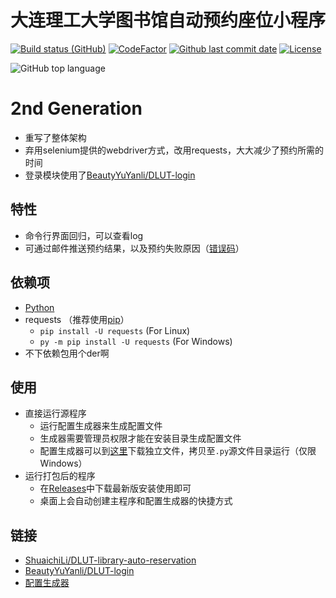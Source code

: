 # 大连理工大学图书馆自动预约座位小程序

[![Build status (GitHub)](https://img.shields.io/github/workflow/status/qhy040404/DLUT-library-auto-reservation/Compile-CI/master?label=Compile&logo=github&cacheSeconds=600)](https://github.com/qhy040404/DLUT-library-auto-reservation/actions)
[![CodeFactor](https://www.codefactor.io/repository/github/qhy040404/dlut-library-auto-reservation/badge)](https://www.codefactor.io/repository/github/qhy040404/dlut-library-auto-reservation)
[![Github last commit date](https://img.shields.io/github/last-commit/qhy040404/DLUT-library-auto-reservation.svg?label=Updated&logo=github&cacheSeconds=600)](https://github.com/qhy040404/DLUT-library-auto-reservation/commits)
[![License](https://img.shields.io/github/license/qhy040404/DLUT-library-auto-reservation.svg?label=License&logo=github&cacheSeconds=2592000)](https://github.com/qhy040404/DLUT-library-auto-reservation/blob/master/LICENSE)

![GitHub top language](https://img.shields.io/github/languages/top/qhy040404/DLUT-library-auto-reservation)

# 2nd Generation
- 重写了整体架构
- 弃用selenium提供的webdriver方式，改用requests，大大减少了预约所需的时间
- 登录模块使用了[BeautyYuYanli/DLUT-login](https://github.com/BeautyYuYanli/DLUT-login)

## 特性
- 命令行界面回归，可以查看log
- 可通过邮件推送预约结果，以及预约失败原因（[错误码](ERRORCODE)）

## 依赖项
- [Python](https://www.python.org/downloads/) 
- requests （推荐使用[pip](https://pip.pypa.io/en/stable/installation/)）
  - ```pip install -U requests``` (For Linux)
  - ```py -m pip install -U requests``` (For Windows)
- 不下依赖包用个der啊

## 使用
- 直接运行源程序
  - 运行配置生成器来生成配置文件
  - 生成器需要管理员权限才能在安装目录生成配置文件
  - 配置生成器可以到[这里](https://github.com/qhy040404/Library-reservation-configGenerator/releases)下载独立文件，拷贝至```.py```源文件目录运行（仅限Windows）
- 运行打包后的程序
  - 在[Releases](https://github.com/qhy040404/DLUT-library-auto-reservation/releases)中下载最新版安装使用即可
  - 桌面上会自动创建主程序和配置生成器的快捷方式

## 链接
- [ShuaichiLi/DLUT-library-auto-reservation](https://github.com/ShuaichiLi/DLUT-library-auto-reservation)
- [BeautyYuYanli/DLUT-login](https://github.com/BeautyYuYanli/DLUT-login)
- [配置生成器](https://github.com/qhy040404/Library-reservation-configGenerator)